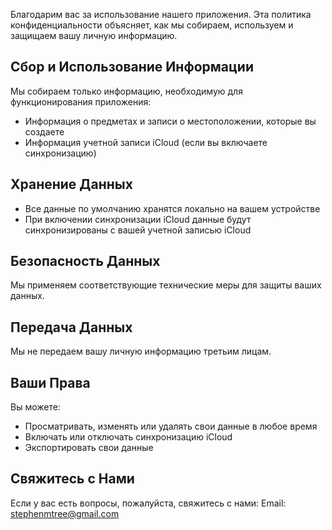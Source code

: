 # Политика Конфиденциальности

Благодарим вас за использование нашего приложения. Эта политика конфиденциальности объясняет, как мы собираем, используем и защищаем вашу личную информацию.

## Сбор и Использование Информации

Мы собираем только информацию, необходимую для функционирования приложения:
- Информация о предметах и записи о местоположении, которые вы создаете
- Информация учетной записи iCloud (если вы включаете синхронизацию)

## Хранение Данных

- Все данные по умолчанию хранятся локально на вашем устройстве
- При включении синхронизации iCloud данные будут синхронизированы с вашей учетной записью iCloud

## Безопасность Данных

Мы применяем соответствующие технические меры для защиты ваших данных.

## Передача Данных

Мы не передаем вашу личную информацию третьим лицам.

## Ваши Права

Вы можете:
- Просматривать, изменять или удалять свои данные в любое время
- Включать или отключать синхронизацию iCloud
- Экспортировать свои данные

## Свяжитесь с Нами

Если у вас есть вопросы, пожалуйста, свяжитесь с нами:
Email: stephenmtree@gmail.com 

<style>
    h1:first-of-type {
        display: none;
    }
</style>